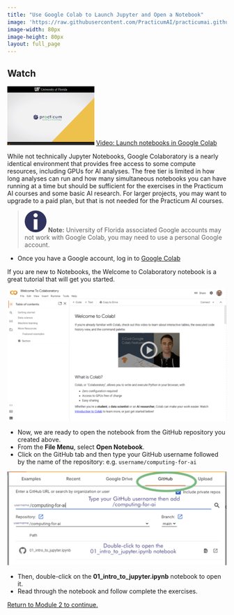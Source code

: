 ```yaml
---
title: "Use Google Colab to Launch Jupyter and Open a Notebook"
image: 'https://raw.githubusercontent.com/PracticumAI/practicumai.github.io/main/images/icons/practicumai_computing_for_ai.png'
image-width: 80px
image-height: 80px
layout: full_page
---
```


## Watch

[![Thumbnail screenshot of a Practicum AI video](/images/video_thumbnail.png)](https://mediasite.video.ufl.edu/Mediasite/Play/8e55cc5667694510892bc6851c82c6a51d0) [Video: Launch notebooks in Google Colab](https://mediasite.video.ufl.edu/Mediasite/Play/8e55cc5667694510892bc6851c82c6a51d)

While not technically Jupyter Notebooks, Google Colaboratory is a nearly identical environment that provides free access to some compute resources, including GPUs for AI analyses. The free tier is limited in how long analyses can run and how many simultaneous notebooks you can have running at a time but should be sufficient for the exercises in the Practicum AI courses and some basic AI research. For larger projects, you may want to upgrade to a paid plan, but that is not needed for the Practicum AI courses. 

> ![Note icon](/images/icons/note.png) **Note:** 
> University of Florida associated Google accounts may not work with Google Colab, you may need to use a personal Google account.

* Once you have a Google account, log in to [Google Colab](https://colab.research.google.com/)

If you are new to Notebooks, the Welcome to Colaboratory notebook is a great tutorial that will get you started.

![Screenshot of the Welcome to Colab notebook](/images/colab_welcome.png)

* Now, we are ready to open the notebook from the GitHub repository you created above.
* From the **File Menu**, select **Open Notebook**.
* Click on the GitHub tab and then type your GitHub username followed by the name of the repository: e.g. `username/computing-for-ai` 
 
![Screenshot of the Google Colab Open window with the GitHub tab circled](/images/colab_github_menu.png)

* Then, double-click on the **01_intro_to_jupyter.ipynb** notebook to open it.
* Read through the notebook and follow complete the exercises.

[Return to Module 2 to continue.](/computing_for_ai/02_jupyter_notebooks/)